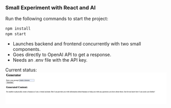 ### Small Experiment with React and AI

Run the following commands to start the project:

```sh
npm install
npm start
```
- Launches backend and frontend concurrently with two small components.
- Goes directly to OpenAI API to get a response.
- Needs an .env file with the API key.

Current status:
![1.png](./public/1.png)